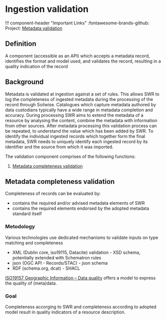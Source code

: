 # Ingestion validation

!!! component-header "Important Links"
    :fontawesome-brands-github: Project: [Metadata validation](https://github.com/orgs/soilwise-he/projects/5)

## Definition

A component (accessible as an API) which accepts a metadata record, identifies the format and model used, and validates the record, resulting in a quality indication of the record

## Background

Metadata is validated at ingestion against a set of rules. This allows SWR to log the completeness of ingested metadata during the processing of the record through Soilwise. Catalogues which capture metadata authored by data custodians typically have a wide range in metadata completion and accuracy. During processing SWR aims to extend the metadata of a resource by analysing the content, combine the metadata with information from other sources. After metadata processing this validation process can be repeated, to understand the value which has been added by SWR. To identify the individual ingested records which together form the final metadata, SWR needs to uniquely identify each ingested record by its identifier and the source from which it was imported.

The validation component comprises of the following functions:

1. [Metadata completeness validation](#metadata-completeness-validation)

## Metadata completeness validation

Completeness of records can be evaluated by:

- contains the required and/or advised metadata elements of SWR
- contains the required elements endorsed by the adopted metadata standard itself 

### Metodology

Various technologies use dedicated mechanisms to validate inputs on type matching and completeness

- XML (Dublin core, iso19115, Datacite) validation - XSD schema, potentially extended with Schematron rules
- json (OGC API - Records/STAC) - json schema
- RDF (schema.org, dcat) - SHACL

[ISO19157 Geographic Information – Data quality](https://www.iso.org/standard/78900.html) offers a model to express the quality of (meta)data. 

### Goal

Completeness accorging to SWR and completeness according to adopted model result in quality indicators of a resource description.
